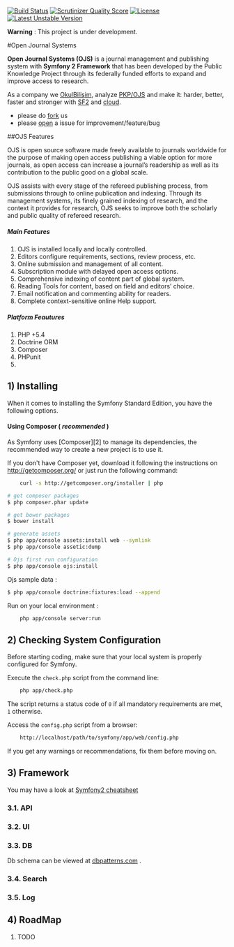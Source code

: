 [![Build Status](https://travis-ci.org/okulbilisim/ojs.png?branch=master)](https://travis-ci.org/okulbilisim/ojs)
[![Scrutinizer Quality Score](https://scrutinizer-ci.com/g/okulbilisim/ojs/badges/quality-score.png?s=1f77d7ffae4541cee084070f5fb33819abd2c561)](https://scrutinizer-ci.com/g/okulbilisim/ojs/)
[![License](https://poser.pugx.org/okulbilisim/ojs/license.png)](https://packagist.org/packages/okulbilisim/ojs)
[![Latest Unstable Version](https://poser.pugx.org/okulbilisim/ojs/v/unstable.png)](https://packagist.org/packages/okulbilisim/ojs)

**Warning** : This project is under development.

#Open Journal Systems

**Open Journal Systems (OJS)** is a journal management and publishing system with **Symfony 2 Framework** that has been developed by the Public Knowledge Project through its federally funded efforts to expand and improve access to research.

As a company we [OkulBilişim](http://www.okulbilisim.com), analyze [PKP/OJS](http://pkp.sfu.ca/ojs/) and make it: harder, better, faster and stronger with [SF2](http://en.wikipedia.org/wiki/Symfony) and [cloud](http://en.wikipedia.org/wiki/Cloud_computing).

- please do [fork](https://github.com/okulbilisim/ojs/fork) us
- please [open](https://github.com/okulbilisim/ojs/issues/new) a issue for improvement/feature/bug  


##OJS Features

OJS is open source software made freely available to journals worldwide for the purpose of making open access publishing a viable option for more journals, as open access can increase a journal’s readership as well as its contribution to the public good on a global scale.

OJS assists with every stage of the refereed publishing process, from submissions through to online publication and indexing. Through its management systems, its finely grained indexing of research, and the context it provides for research, OJS seeks to improve both the scholarly and public quality of refereed research.

##### Main Features

1. OJS is installed locally and locally controlled.
2. Editors configure requirements, sections, review process, etc.
3. Online submission and management of all content.
4. Subscription module with delayed open access options.
5. Comprehensive indexing of content part of global system.
6. Reading Tools for content, based on field and editors’ choice.
7. Email notification and commenting ability for readers.
8. Complete context-sensitive online Help support.

##### Platform Feautures

1. PHP +5.4
2. Doctrine ORM
3. Composer
4. PHPunit
5. 




## 1) Installing


When it comes to installing the Symfony Standard Edition, you have the
following options.

#### Using Composer ( _recommended_ )

As Symfony uses [Composer][2] to manage its dependencies, the recommended way
to create a new project is to use it.

If you don't have Composer yet, download it following the instructions on
http://getcomposer.org/ or just run the following command:

```bash
    curl -s http://getcomposer.org/installer | php
```


```bash
# get composer packages
$ php composer.phar update

# get bower packages
$ bower install

# generate assets
$ php app/console assets:install web --symlink
$ php app/console assetic:dump

# Ojs first run configuration  
$ php app/console ojs:install
```

Ojs sample data :
 
 
```bash
$ php app/console doctrine:fixtures:load --append
```  

Run on your local environment : 

```bash
    php app/console server:run
``` 


## 2) Checking System Configuration

Before starting coding, make sure that your local system is properly
configured for Symfony.

Execute the `check.php` script from the command line:

```bash
    php app/check.php
```

The script returns a status code of `0` if all mandatory requirements are met,
`1` otherwise.

Access the `config.php` script from a browser:
```bash
    http://localhost/path/to/symfony/app/web/config.php
```

If you get any warnings or recommendations, fix them before moving on.


## 3) Framework

You may have a look at [Symfony2 cheatsheet](http://www.symfony2cheatsheet.com/)

### 3.1. API
### 3.2. UI
### 3.3. DB
Db schema can be viewed at [dbpatterns.com](http://dbpatterns.com/documents/531096ba9785db3d7764801e/edit) .
### 3.4. Search
### 3.5. Log



## 4) RoadMap


1. TODO


